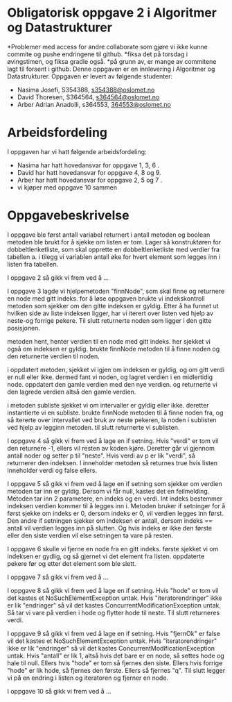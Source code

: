 
# Obligatorisk oppgave 2 i Algoritmer og Datastrukturer
*Problemer med access for andre collaborate som gjøre vi ikke kunne commite og pushe endringene til github. 
*fiksa det på torsdag i øvingstimen, og fiksa gradle også. 
*på grunn av, er mange av commitene lagt til forsent i github. 
Denne oppgaven er en innlevering i Algoritmer og Datastrukturer. 
Oppgaven er levert av følgende studenter:
* Nasima Josefi, S354388, s354388@oslomet.no
* David Thoresen, S364564, s364564@oslomet.no
* Arber Adrian Anadolli, s364553, 364553@oslomet.no

# Arbeidsfordeling

I oppgaven har vi hatt følgende arbeidsfordeling:
* Nasima har hatt hovedansvar for oppgave 1, 3, 6 . 
* David har hatt hovedansvar for oppgave 4, 8 og 9.
* Arber har hatt hovedansvar for oppgave 2, 5 og 7 . 
* vi kjøper med oppgave 10 sammen 

# Oppgavebeskrivelse

I oppgave ble først antall variabel returnert i antall metoden og boolean metoden ble brukt for å sjekke om listen er tom.
Lager så konstruktøren for dobbeltlenketliste, som skal opprette en dobbeltlenketliste med verdier fra tabellen a. 
i tilegg vi variablen antall øke for hvert element som legges inn i listen fra tabellen. 

I oppgave 2 så gikk vi frem ved å ...

I oppgave 3 lagde vi hjelpemetoden "finnNode", som skal finne og returnere en node med gitt indeks. 
for å løse oppgaven brukte vi indekskontroll metoden som sjekker om den gitte indeksen er gyldig.
Etter å ha funnet ut hvilken side av liste indeksen ligger, har vi iterert over listen ved hjelp av neste-og forrige pekere. 
Til slutt returnerte noden som ligger i den gitte posisjonen. 

metoden hent, henter verdien til en node med gitt indeks. her sjekket vi også om indeksen er gyldig. 
brukte finnNode metoden til å finne noden og den returnerte verdien til noden. 

i oppdatert metoden, sjekket vi igjen om indeksen er gyldig, og om gitt verdi er null eller ikke. 
dermed fant vi noden, og lagret verdien i en midlertidig node. oppdatert den gamle verdien med den nye verdien. 
og returnerte vi den lagrede verdien altså den gamle verdien. 

i metoden subliste sjekket vi om intervaller er gyldig eller ikke.
deretter instantierte vi en subliste. brukte finnNode metoden til å finne noden fra, og 
så itererte over intervallet ved bruk av neste pekeren, la noden i sublisten ved hjelp av legginn metoden. 
til slutt returnerte vi sublisten. 


I oppgave 4 så gikk vi frem ved å lage en if setning.
Hvis "verdi" er tom vil den returnere -1, ellers vil resten av koden kjøre.
Deretter går vi gjennom antall noder og setter p til "neste".
Hvis verdi av p er lik "verdi", så returnerer den indeksen.
I inneholder metoden så returnes true hvis listen inneholder verdi og false ellers.

I oppgave 5 så gikk vi frem ved å lage en if setning som sjekker om verdien metoden tar inn er gyldig.
Dersom vi får null, kastes det en feilmelding. Metoden tar inn 2 parametere, en indeks
og en verdi. Int indeks bestemmer indeksen verdien kommer til å legges inn i. Metoden bruker
if setninger for å først sjekke om indeks er 0, dersom indeks er 0, vil verdien legges inn først. Den andre 
if setningen sjekker om indeksen er antall, dersom indeks == antall vil verdien legges inn på slutten.
Og hvis indeks er ikke den første eller den siste verdien vil else setningen ta vare på resten. 

I oppgave 6 skulle vi fjerne en node fra en gitt indeks. første sjekket vi om indeksen er gydlig, og så gjernet vi det element fra listen. 
oppdaterte pekere før og etter det element som ble slett. 

I oppgave 7 så gikk vi frem ved å ...

I oppgave 8 så gikk vi frem ved å lage en if setning.
Hvis "hode" er tom vil det kastes et NoSuchElementException untak.
Hvis "iteratorendringer" ikke er lik "endringer" så vil det kastes ConcurrentModificationException untak.
Så tar vi vare på verdien i hode og flytter hode til neste.
Til slutt returneres verdi.

I oppgave 9 så gikk vi frem ved å lage en if setning.
Hvis "fjernOk" er false vil det kastes et NoSuchElementException untak.
Hvis "iteratorendringer" ikke er lik "endringer" så vil det kastes ConcurrentModificationException untak.
Hvis "antall" er lik 1, altså hvis det bare er en node, så settes hode og hale til null.
Ellers hvis "hode" er tom så fjernes den siste.
Ellers hvis forrige "hode" er lik hode, så fjernes den første.
Ellers så fjernes "q".
Til slutt legger vi på en endring i listen og iteratoren og fjerner en node.

I oppgave 10 så gikk vi frem ved å ...
